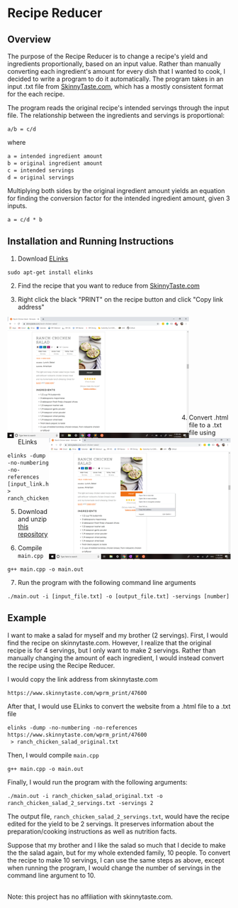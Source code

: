 # Recipe Reducer

## Overview
The purpose of the Recipe Reducer is to change a recipe's yield and ingredients proportionally, based on an input value. Rather than manually converting each ingredient's amount for every dish that I wanted to cook, I decided to write a program to do it automatically. The program takes in an input .txt file from [SkinnyTaste.com](https://www.skinnytaste.com/), which has a mostly consistent format for the each recipe.


The program reads the original recipe's intended servings through the input file. 
The relationship between the ingredients and servings is proportional:

```
a/b = c/d
```
where
```
a = intended ingredient amount
b = original ingredient amount
c = intended servings
d = original servings
```

Multiplying both sides by the original ingredient amount yields an equation for finding the conversion factor for the intended ingredient amount, given 3 inputs.

```
a = c/d * b
```


## Installation and Running Instructions
1. Download [ELinks](http://elinks.or.cz/)
``` 
sudo apt-get install elinks
```

2. Find the recipe that you want to reduce from [SkinnyTaste.com](https://www.skinnytaste.com/)

3. Right click the black "PRINT" on the recipe button and click "Copy link address"
<img src="screenshots/print_button.png" width="410" align="left">
<p><img src="screenshots/right_click.png" width="410" align="right"><br><br><br><br><br><br><br><br><br><br><br><br></p>

4. Convert .html file to a .txt file using ELinks
``` 
elinks -dump -no-numbering -no-references [input_link.html] > ranch_chicken_salad_original.txt
```

5. Download and unzip [this repository](https://github.com/neha-deshpande001/recipe_reducer/archive/master.zip)

6. Compile ```main.cpp```
```
g++ main.cpp -o main.out
```

7. Run the program with the following command line arguments
```
./main.out -i [input_file.txt] -o [output_file.txt] -servings [number]
```

## Example
I want to make a salad for myself and my brother (2 servings). First, I would find the recipe on skinnytaste.com. However, I realize that the original recipe is for 4 servings, but I only want to make 2 servings. Rather than manually changing the amount of each ingredient, I would instead convert the recipe using the Recipe Reducer.

I would copy the link address from skinnytaste.com
``` 
https://www.skinnytaste.com/wprm_print/47600
```

After that, I would use ELinks to convert the website from a .html file to a .txt file
``` 
elinks -dump -no-numbering -no-references https://www.skinnytaste.com/wprm_print/47600
 > ranch_chicken_salad_original.txt
```

Then, I would compile ```main.cpp```
```
g++ main.cpp -o main.out
```

Finally, I would run the program with the following arguments:
```
./main.out -i ranch_chicken_salad_original.txt -o ranch_chicken_salad_2_servings.txt -servings 2
```

The output file, ```ranch_chicken_salad_2_servings.txt```, would have the recipe edited for the yield to be 2 servings. It preserves information about the preparation/cooking instructions as well as nutrition facts.


Suppose that my brother and I like the salad so much that I decide to make the the salad again, but for my whole extended family, 10 people. To convert the recipe to make 10 servings, I can use the same steps as above, except when running the program, I would change the number of servings in the command line argument to 10.

<br>
Note: this project has no affiliation with skinnytaste.com.
